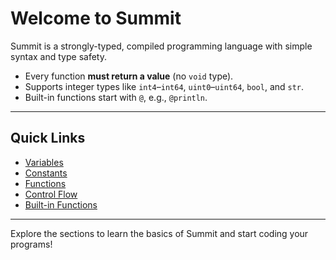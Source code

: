 # Welcome to Summit

Summit is a strongly-typed, compiled programming language with simple syntax and type safety.

- Every function **must return a value** (no `void` type).
- Supports integer types like `int4`–`int64`, `uint0`–`uint64`, `bool`, and `str`.
- Built-in functions start with `@`, e.g., `@println`.

---

## Quick Links

- [Variables](variables.md)
- [Constants](constants.md)
- [Functions](functions.md)
- [Control Flow](control_flow.md)
- [Built-in Functions](builtins.md)

---

Explore the sections to learn the basics of Summit and start coding your programs!
